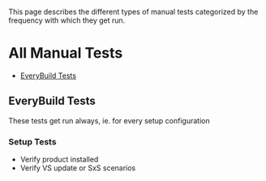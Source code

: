 This page describes the different types of manual tests categorized by the frequency with which they get run. 

# All Manual Tests 
- [EveryBuild Tests](#everybuild-tests)

## EveryBuild Tests 

These tests get run always, ie. for every setup configuration 

### Setup Tests
- Verify product installed
- Verify VS update or SxS scenarios
